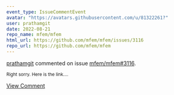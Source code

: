 ```yaml
---
event_type: IssueCommentEvent
avatar: "https://avatars.githubusercontent.com/u/81322261?"
user: prathamgit
date: 2022-08-21
repo_name: mfem/mfem
html_url: https://github.com/mfem/mfem/issues/3116
repo_url: https://github.com/mfem/mfem
---
```


<a href='https://github.com/prathamgit' target='_blank'>prathamgit</a> commented on issue <a href='https://github.com/mfem/mfem/issues/3116' target='_blank'>mfem/mfem#3116</a>.

<small>Right sorry. Here is the link....</small>

<a href='https://github.com/mfem/mfem/issues/3116' target='_blank'>View Comment</a>